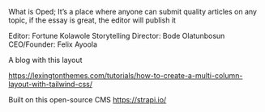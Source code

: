 What is Oped;
It’s a place where anyone can submit quality articles on any topic, if the essay is great, the editor will publish it

Editor: Fortune Kolawole
Storytelling Director: Bode Olatunbosun
CEO/Founder: Felix Ayoola

A blog with this layout 

https://lexingtonthemes.com/tutorials/how-to-create-a-multi-column-layout-with-tailwind-css/


Built on this open-source CMS
https://strapi.io/
